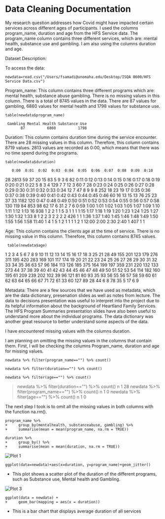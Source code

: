 # Data Cleaning Documentation

My research question addresses how Covid might have impacted certain services across different ages of participants. I used the columns program_name, duration and age from the HFS Service data. The program_name column contains three different services, which are: mental health, substance use and gambling. I am also using the columns duration and age. 

Dataset Description:

To access the data:

```
newdata=read.csv("/Users/fsamadi@unomaha.edu/Desktop/ISQA 8600/HFS Service Data.csv")
```

Program_name: This column contains three different programs which are: mental health, substance abuse gambling. There is no missing values in this column. There is a total of 8745 values in the data. There are 87 values for gambling, 6860 values for mental health and 1798 values for substance use.


```
table(newdata$program_name)
```

     Gambling Mental Health Substance Use 
           87          6860          1798 


Duration: This column contains duration time during the service encounter. There are 28 missing values in this column. Therefore, this column contains 8719 values. 2813 values are recorded as 0:00, which means that there was no time spend during the programs. 

```
table(newdata$duration)
```

       0:00  0:01  0:02  0:03  0:04  0:05  0:06  0:07  0:08  0:09  0:10 
   28  2813    59    37    20    15    83     5     9     3     6    82 
 0:11  0:12  0:13  0:14  0:15  0:16  0:17  0:18  0:19  0:20  0:21  0:22 
    5     8     3     4   129     7     7    12     3    60     7    28 
 0:23  0:24  0:25  0:26  0:27  0:28  0:29  0:30  0:31  0:32  0:33  0:34 
   12     7    47     8     9     9     8   252    18    23    19    17 
 0:35  0:36  0:37  0:38  0:39  0:40  0:41  0:42  0:43  0:44  0:45  0:46 
   60    16    13    15    13    76    25    23    37    33  1182   120 
 0:47  0:48  0:49  0:50  0:51  0:52  0:53  0:54  0:55  0:56  0:57  0:58 
  130   119    84   853    98    62    17     6    31     2     7     6 
 0:59  1:00  1:01  1:02  1:03  1:05  1:07  1:09  1:10  1:11  1:12  1:13 
   16   938     1     2     2     1     1     5     3     1     1     1 
 1:15  1:17  1:18  1:19  1:20  1:23  1:24  1:25  1:27  1:30  1:32  1:33 
    8     1     2     2     3     2     2     2     2   426     1     1 
 1:36  1:37  1:40  1:45  1:46  1:48  1:49  1:50  1:55  1:56  1:58 11:40 
    1     4     1     5     1     2     1     1     1     1     2     1 
12:00  2:00  2:30  2:40 
    1   407     1     1 



Age: This column contains the clients age at the time of service. There is no missing value in this column. Therefore, this column contains 8745 values. 

```
 table(newdata$age)
 ```

  1   2   3   4   5   6   7   8   9  10  11  12  13  14  15  16  17  18 
  3  25  21  28  49 155 201 123 179 276 311 195 420 283 169 101 117 174 
 19  20  21  22  23  24  25  26  27  28  29  30  31  32  33  34  35  36 
 63  57  96 184 113 126 185 375 164 199 197 359 231 220 132 133 273  44 
 37  38  39  40  41  42  43  44  45  46  47  48  49  50  51  52  53  54 
114 182 160 195  61 209 239 202 102  39  96 121  81  80  93  35  93  56 
 55  56  57  58  59  60  61  62  63  64  65  66  67  71  72 
 61  33  60 127  89  28  44   6   8  78  35   5  17   6   9 










Metadata: There are a few sources that we have used as metadata, which are the data dictionary, presenation slides as well as notes from lecture. The data to decisions presentation was useful to interpret into the project due to its helpful information about the background of Heartland Family Services. The HFS Program Summaries presentation slides have also been useful to understand more about the individual programs. The data dictionary was another great resource to better understand some aspects of the data. 

I have encountered missing values with the columns duration. 

I am planning on omitting the missing values in the columns that contain them. First, I will be checking the columns Program_name, duration and age for missing values. 

```
newdata %>% filter(program_name=="") %>% count()

```

```
newdata %>% filter(duration=="") %>% count()

```

```
newdata %>% filter(age=="") %>% count()
```

> newdata %>% filter(duration=="") %>% count()
 n
1 28
> newdata %>% filter(program_name=="") %>% count()
  n
1 0
> newdata %>% filter(age=="") %>% count()
  n
1 0
> 







The next step I took is to omit all the missing values in both columns with the function na.rm().


```
program_name %>% 
+     group_by(mentalhealth, substanceabuse, gambling) %>% 
+     summarise(mean = mean(program_name, na.rm = TRUE))
```

```
duration %>% 
+     group_by() %>% 
+     summarise(mean = mean(duration, na.rm = TRUE))

```



![Plot 1](Rplot01.png)

```
ggplot(data=newdata)+aes(x=duration, y=program_name)+geom_jitter()
```

- This plot shows a scatter plot of the duration of the different programs, such as Substance use, Mental health and Gambling. 




![Plot 3](Rplot03.png)

```
ggplot(data = newdata) + 
+     geom_bar(mapping = aes(x = duration))
```

- This is a bar chart that displays average duration of all services



